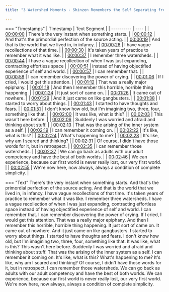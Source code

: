 ```yaml
---
title: "3 Watershed Moments - Shinzen Remembers the Self Separating from the Source"

---
```

=== "Timestamps"
    | Timestamp | Text Segment |
    | ---------- | ----  |
    | [00:00:00](https://www.youtube.com/watch?v=nsPcWEZFaKA&t=0) |  There's the very instant when something starts. |
    | [00:00:12](https://www.youtube.com/watch?v=nsPcWEZFaKA&t=12) |  And that's the primordial perfection of the source acting. |
    | [00:00:19](https://www.youtube.com/watch?v=nsPcWEZFaKA&t=19) |  And that is the world that we lived in, in infancy. |
    | [00:00:26](https://www.youtube.com/watch?v=nsPcWEZFaKA&t=26) |  I have vague recollections of that time. |
    | [00:00:30](https://www.youtube.com/watch?v=nsPcWEZFaKA&t=30) |  It's taken years of practice to remember what it was like. |
    | [00:00:37](https://www.youtube.com/watch?v=nsPcWEZFaKA&t=37) |  I remember three watersheds. |
    | [00:00:44](https://www.youtube.com/watch?v=nsPcWEZFaKA&t=44) |  I have a vague recollection of when I was just expanding, contracting effortless space |
    | [00:00:51](https://www.youtube.com/watch?v=nsPcWEZFaKA&t=51) |  instead of having objectified experience of self and world. |
    | [00:00:57](https://www.youtube.com/watch?v=nsPcWEZFaKA&t=57) |  I can remember that. |
    | [00:00:58](https://www.youtube.com/watch?v=nsPcWEZFaKA&t=58) |  I can remember discovering the power of crying. |
    | [00:01:06](https://www.youtube.com/watch?v=nsPcWEZFaKA&t=66) |  If I cried, I would get this attention. |
    | [00:01:12](https://www.youtube.com/watch?v=nsPcWEZFaKA&t=72) |  That was a really major epiphany. |
    | [00:01:18](https://www.youtube.com/watch?v=nsPcWEZFaKA&t=78) |  And then I remember this horrible, horrible thing happening. |
    | [00:01:24](https://www.youtube.com/watch?v=nsPcWEZFaKA&t=84) |  It just sort of came on. |
    | [00:01:26](https://www.youtube.com/watch?v=nsPcWEZFaKA&t=86) |  It came out of nowhere. |
    | [00:01:29](https://www.youtube.com/watch?v=nsPcWEZFaKA&t=89) |  And it just came on like gangbusters. |
    | [00:01:38](https://www.youtube.com/watch?v=nsPcWEZFaKA&t=98) |  I started to worry about things. |
    | [00:01:43](https://www.youtube.com/watch?v=nsPcWEZFaKA&t=103) |  I started to have thoughts and fears. |
    | [00:01:51](https://www.youtube.com/watch?v=nsPcWEZFaKA&t=111) |  I don't know how old, but I'm imagining two, three, four, something like that. |
    | [00:02:00](https://www.youtube.com/watch?v=nsPcWEZFaKA&t=120) |  It was like, what is this? |
    | [00:02:03](https://www.youtube.com/watch?v=nsPcWEZFaKA&t=123) |  This wasn't here before. |
    | [00:02:06](https://www.youtube.com/watch?v=nsPcWEZFaKA&t=126) |  Suddenly I was worried and afraid and thinking about stuff. |
    | [00:02:13](https://www.youtube.com/watch?v=nsPcWEZFaKA&t=133) |  That was the arising of the inner system as a self. |
    | [00:02:19](https://www.youtube.com/watch?v=nsPcWEZFaKA&t=139) |  I can remember it coming on. |
    | [00:02:22](https://www.youtube.com/watch?v=nsPcWEZFaKA&t=142) |  It's like, what is this? |
    | [00:02:24](https://www.youtube.com/watch?v=nsPcWEZFaKA&t=144) |  What's happening to me? |
    | [00:02:28](https://www.youtube.com/watch?v=nsPcWEZFaKA&t=148) |  It's like, why am I scared and thinking? |
    | [00:02:31](https://www.youtube.com/watch?v=nsPcWEZFaKA&t=151) |  Of course, I didn't have those words for it, but in retrospect. |
    | [00:02:35](https://www.youtube.com/watch?v=nsPcWEZFaKA&t=155) |  I can remember those watersheds. |
    | [00:02:37](https://www.youtube.com/watch?v=nsPcWEZFaKA&t=157) |  We can go back as adults with our adult competency and have the best of both worlds. |
    | [00:02:46](https://www.youtube.com/watch?v=nsPcWEZFaKA&t=166) |  We can experience, because our first world is never really lost, our very first world. |
    | [00:02:55](https://www.youtube.com/watch?v=nsPcWEZFaKA&t=175) |  We're now here, now always, always a condition of complete simplicity. |

=== "Text"
     There's the very instant when something starts. And that's the primordial perfection of the source acting. And that is the world that we lived in, in infancy. I have vague recollections of that time. It's taken years of practice to remember what it was like. I remember three watersheds. I have a vague recollection of when I was just expanding, contracting effortless space instead of having objectified experience of self and world. I can remember that. I can remember discovering the power of crying. If I cried, I would get this attention. That was a really major epiphany. And then I remember this horrible, horrible thing happening. It just sort of came on. It came out of nowhere. And it just came on like gangbusters. I started to worry about things. I started to have thoughts and fears. I don't know how old, but I'm imagining two, three, four, something like that. It was like, what is this? This wasn't here before. Suddenly I was worried and afraid and thinking about stuff. That was the arising of the inner system as a self. I can remember it coming on. It's like, what is this? What's happening to me? It's like, why am I scared and thinking? Of course, I didn't have those words for it, but in retrospect. I can remember those watersheds. We can go back as adults with our adult competency and have the best of both worlds. We can experience, because our first world is never really lost, our very first world. We're now here, now always, always a condition of complete simplicity.